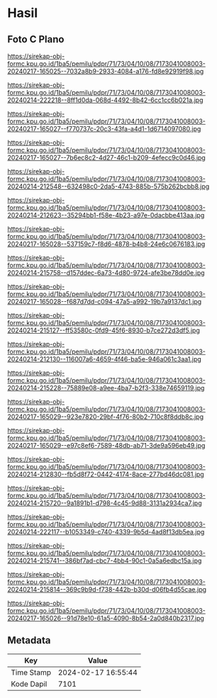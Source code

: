 # Hasil

## Foto C Plano

https://sirekap-obj-formc.kpu.go.id/1ba5/pemilu/pdpr/71/73/04/10/08/7173041008003-20240217-165025--7032a8b9-2933-4084-a176-fd8e92919f98.jpg

https://sirekap-obj-formc.kpu.go.id/1ba5/pemilu/pdpr/71/73/04/10/08/7173041008003-20240214-222218--8ff1d0da-068d-4492-8b42-6cc1cc6b021a.jpg

https://sirekap-obj-formc.kpu.go.id/1ba5/pemilu/pdpr/71/73/04/10/08/7173041008003-20240217-165027--f770737c-20c3-43fa-a4d1-1d6714097080.jpg

https://sirekap-obj-formc.kpu.go.id/1ba5/pemilu/pdpr/71/73/04/10/08/7173041008003-20240217-165027--7b6ec8c2-4d27-46c1-b209-4efecc9c0d46.jpg

https://sirekap-obj-formc.kpu.go.id/1ba5/pemilu/pdpr/71/73/04/10/08/7173041008003-20240214-212548--632498c0-2da5-4743-885b-575b262bcbb8.jpg

https://sirekap-obj-formc.kpu.go.id/1ba5/pemilu/pdpr/71/73/04/10/08/7173041008003-20240214-212623--35294bb1-f58e-4b23-a97e-0dacbbe413aa.jpg

https://sirekap-obj-formc.kpu.go.id/1ba5/pemilu/pdpr/71/73/04/10/08/7173041008003-20240217-165028--537159c7-f8d6-4878-b4b8-24e6c0676183.jpg

https://sirekap-obj-formc.kpu.go.id/1ba5/pemilu/pdpr/71/73/04/10/08/7173041008003-20240214-215758--d157ddec-6a73-4d80-9724-afe3be78dd0e.jpg

https://sirekap-obj-formc.kpu.go.id/1ba5/pemilu/pdpr/71/73/04/10/08/7173041008003-20240217-165028--f687d7dd-c094-47a5-a992-19b7a9137dc1.jpg

https://sirekap-obj-formc.kpu.go.id/1ba5/pemilu/pdpr/71/73/04/10/08/7173041008003-20240214-215127--ff53580c-0fd9-45f6-8930-b7ce272d3df5.jpg

https://sirekap-obj-formc.kpu.go.id/1ba5/pemilu/pdpr/71/73/04/10/08/7173041008003-20240214-212130--116007a6-4659-4f46-ba5e-946a061c3aa1.jpg

https://sirekap-obj-formc.kpu.go.id/1ba5/pemilu/pdpr/71/73/04/10/08/7173041008003-20240214-215228--75889e08-a9ee-4ba7-b2f3-338e74659119.jpg

https://sirekap-obj-formc.kpu.go.id/1ba5/pemilu/pdpr/71/73/04/10/08/7173041008003-20240217-165029--923e7820-29bf-4f76-80b2-710c8f8ddb8c.jpg

https://sirekap-obj-formc.kpu.go.id/1ba5/pemilu/pdpr/71/73/04/10/08/7173041008003-20240217-165029--e97c8ef6-7589-48db-ab71-3de9a596eb49.jpg

https://sirekap-obj-formc.kpu.go.id/1ba5/pemilu/pdpr/71/73/04/10/08/7173041008003-20240214-212830--fb5d8f72-0442-4174-8ace-277bd46dc081.jpg

https://sirekap-obj-formc.kpu.go.id/1ba5/pemilu/pdpr/71/73/04/10/08/7173041008003-20240214-215720--9a1891b1-d798-4c45-9d88-3131a2934ca7.jpg

https://sirekap-obj-formc.kpu.go.id/1ba5/pemilu/pdpr/71/73/04/10/08/7173041008003-20240214-222117--b1053349-c740-4339-9b5d-4ad8f13db5ea.jpg

https://sirekap-obj-formc.kpu.go.id/1ba5/pemilu/pdpr/71/73/04/10/08/7173041008003-20240214-215741--386bf7ad-cbc7-4bb4-90c1-0a5a6edbc15a.jpg

https://sirekap-obj-formc.kpu.go.id/1ba5/pemilu/pdpr/71/73/04/10/08/7173041008003-20240214-215814--369c9b9d-f738-442b-b30d-d06fb4d55cae.jpg

https://sirekap-obj-formc.kpu.go.id/1ba5/pemilu/pdpr/71/73/04/10/08/7173041008003-20240217-165026--91d78e10-61a5-4090-8b54-2a0d840b2317.jpg


## Metadata

| Key        | Value               |
| ---------- | ------------------- |
| Time Stamp | 2024-02-17 16:55:44 |
| Kode Dapil | 7101                |



